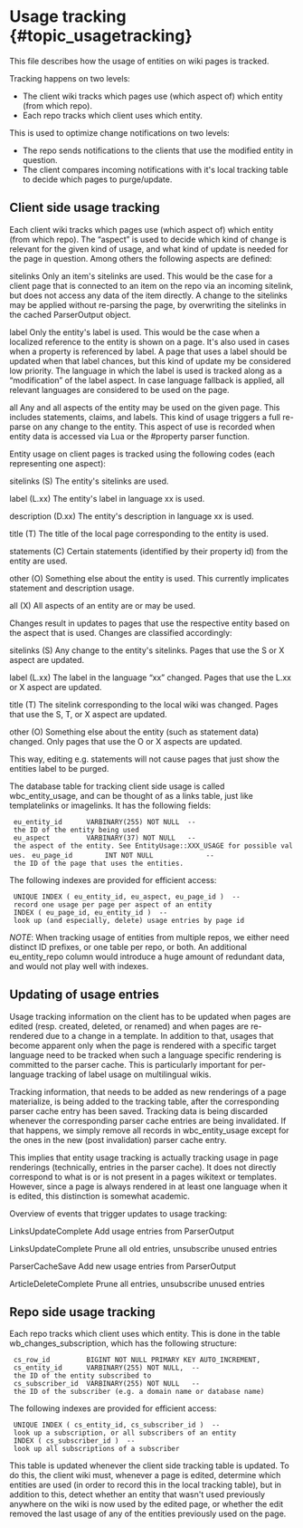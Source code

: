 # Usage tracking {#topic_usagetracking}

This file describes how the usage of entities on wiki pages is tracked.

Tracking happens on two levels:

-   The client wiki tracks which pages use (which aspect of) which entity (from which repo).
-   Each repo tracks which client uses which entity.

This is used to optimize change notifications on two levels:

-   The repo sends notifications to the clients that use the modified entity in question.
-   The client compares incoming notifications with it's local tracking table to decide which pages to purge/update.

Client side usage tracking
--------------------------

Each client wiki tracks which pages use (which aspect of) which entity (from which repo). The “aspect” is used to decide which kind of change is relevant for the given kind of usage, and what kind of update is needed for the page in question. Among others the following aspects are defined:

sitelinks
Only an item's sitelinks are used. This would be the case for a client page that is connected to an item on the repo via an incoming sitelink, but does not access any data of the item directly. A change to the sitelinks may be applied without re-parsing the page, by overwriting the sitelinks in the cached ParserOutput object.

label
Only the entity's label is used. This would be the case when a localized reference to the entity is shown on a page. It's also used in cases when a property is referenced by label. A page that uses a label should be updated when that label chances, but this kind of update my be considered low priority. The language in which the label is used is tracked along as a “modification” of the label aspect. In case language fallback is applied, all relevant languages are considered to be used on the page.

all
Any and all aspects of the entity may be used on the given page. This includes statements, claims, and labels. This kind of usage triggers a full re-parse on any change to the entity. This aspect of use is recorded when entity data is accessed via Lua or the \#property parser function.

Entity usage on client pages is tracked using the following codes (each representing one aspect):

sitelinks (S)
The entity's sitelinks are used.

label (L.xx)
The entity's label in language xx is used.

description (D.xx)
The entity's description in language xx is used.

title (T)
The title of the local page corresponding to the entity is used.

statements (C)
Certain statements (identified by their property id) from the entity are used.

other (O)
Something else about the entity is used. This currently implicates statement and description usage.

all (X)
All aspects of an entity are or may be used.

Changes result in updates to pages that use the respective entity based on the aspect that is used. Changes are classified accordingly:

sitelinks (S)
Any change to the entity's sitelinks. Pages that use the S or X aspect are updated.

label (L.xx)
The label in the language “xx” changed. Pages that use the L.xx or X aspect are updated.

title (T)
The sitelink corresponding to the local wiki was changed. Pages that use the S, T, or X aspect are updated.

other (O)
Something else about the entity (such as statement data) changed. Only pages that use the O or X aspects are updated.

This way, editing e.g. statements will not cause pages that just show the entities label to be purged.

The database table for tracking client side usage is called wbc\_entity\_usage, and can be thought of as a links table, just like templatelinks or imagelinks. It has the following fields:

` eu_entity_id      VARBINARY(255) NOT NULL  -- the ID of the entity being used`
` eu_aspect         VARBINARY(37) NOT NULL   -- the aspect of the entity. See EntityUsage::XXX_USAGE for possible values.`
` eu_page_id        INT NOT NULL             -- the ID of the page that uses the entities.`

The following indexes are provided for efficient access:

` UNIQUE INDEX ( eu_entity_id, eu_aspect, eu_page_id )  -- record one usage per page per aspect of an entity`
` INDEX ( eu_page_id, eu_entity_id )  -- look up (and especially, delete) usage entries by page id`

*NOTE*: When tracking usage of entities from multiple repos, we either need distinct ID prefixes, or one table per repo, or both. An additional eu\_entity\_repo column would introduce a huge amount of redundant data, and would not play well with indexes.

Updating of usage entries
-------------------------

Usage tracking information on the client has to be updated when pages are edited (resp. created, deleted, or renamed) and when pages are re-rendered due to a change in a template. In addition to that, usages that become apparent only when the page is rendered with a specific target language need to be tracked when such a language specific rendering is committed to the parser cache. This is particularly important for per-language tracking of label usage on multilingual wikis.

Tracking information, that needs to be added as new renderings of a page materialize, is being added to the tracking table, after the corresponding parser cache entry has been saved. Tracking data is being discarded whenever the corresponding parser cache entries are being invalidated. If that happens, we simply remove all records in wbc\_entity\_usage except for the ones in the new (post invalidation) parser cache entry.

This implies that entity usage tracking is actually tracking usage in page renderings (technically, entries in the parser cache). It does not directly correspond to what is or is not present in a pages wikitext or templates. However, since a page is always rendered in at least one language when it is edited, this distinction is somewhat academic.

Overview of events that trigger updates to usage tracking:

LinksUpdateComplete
Add usage entries from ParserOutput

LinksUpdateComplete
Prune all old entries, unsubscribe unused entries

ParserCacheSave
Add new usage entries from ParserOutput

ArticleDeleteComplete
Prune all entries, unsubscribe unused entries

Repo side usage tracking
------------------------

Each repo tracks which client uses which entity. This is done in the table wb\_changes\_subscription, which has the following structure:

` cs_row_id         BIGINT NOT NULL PRIMARY KEY AUTO_INCREMENT,`
` cs_entity_id      VARBINARY(255) NOT NULL,  -- the ID of the entity subscribed to`
` cs_subscriber_id  VARBINARY(255) NOT NULL   -- the ID of the subscriber (e.g. a domain name or database name)`

The following indexes are provided for efficient access:

` UNIQUE INDEX ( cs_entity_id, cs_subscriber_id )  -- look up a subscription, or all subscribers of an entity`
` INDEX ( cs_subscriber_id )  -- look up all subscriptions of a subscriber`

This table is updated whenever the client side tracking table is updated. To do this, the client wiki must, whenever a page is edited, determine which entities are used (in order to record this in the local tracking table), but in addition to this, detect whether an entity that wasn't used previously anywhere on the wiki is now used by the edited page, or whether the edit removed the last usage of any of the entities previously used on the page.
